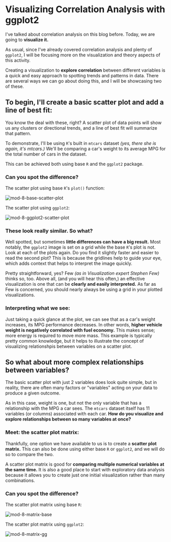 # Visualizing Correlation Analysis with ggplot2

I've talked about correlation analysis on this blog before. Today, we are going to **visualize it.**

As usual, since I've already covered correlation analysis and plenty of `ggplot2`, I will be focusing more on the visualization and theory aspects of this activity.

Creating a visualization to **explore correlation** between different variables is a quick and easy approach to spotting trends and patterns in data. There are several ways we can go about doing this, and I will be showcasing two of these.

## To begin, I'll create a basic scatter plot and add a line of best fit:

You know the deal with these, right? A scatter plot of data points will show us any clusters or directional trends, and a line of best fit will summarize that pattern.

To demonstrate, I'll be using `R`'s built in `mtcars` dataset *(yes, there she is again, it's mtcars.)* We'll be comparing a car's weight to its average MPG for the total number of cars in the dataset.

This can be achieved both using base `R` and the `ggplot2` package.

### Can you spot the difference?

The scatter plot using base `R`'s `plot()` function:

![mod-8-base-scatter-plot](https://github.com/user-attachments/assets/3a60bf15-2256-4352-a052-7977eede992e)

The scatter plot using `ggplot2`:

![mod-8-ggplot2-scatter-plot](https://github.com/user-attachments/assets/647154ca-d006-4330-8151-3248e7a1d0eb)


### These look really similar. So what?

Well spotted, but sometimes **little differences can have a big result.** Most notably, the `ggplot2` image is set on a grid while the base `R`'s plot is not. Look at each of the plots again. Do you find it slightly faster and easier to read the second plot? This is because the gridlines help to guide your eye, which adds context that helps to interpret the image quickly.

Pretty straightforward, yes? Few *(as in Visualization expert Stephen Few)* thinks so, too. Above all, (and you will hear this often,) an effective visualization is one that can be **clearly and easily interpreted.** As far as Few is concerned, you should nearly always be using a grid in your plotted visualizations.

### Interpreting what we see:

Just taking a quick glance at the plot, we can see that as a car's weight increases, its MPG performance decreases. In other words, **higher vehicle weight is negatively correlated with fuel economy.** This makes sense; more energy is required to move more mass. This example is typically pretty common knowledge, but it helps to illustrate the concept of visualizing relationshpis between variables on a scatter plot.

## So what about more complex relationships between variables?

The basic scatter plot with just 2 variables does look quite simple, but in reality, there are often many factors or "variables" acting on your data to produce a given outcome.

As in this case, weight is one, but not the only variable that has a relationship with the MPG a car sees. The `mtcars` dataset itself has 11 variables (or columns) associated with each car. **How do you visualize and explore relationships between so many variables at once?**

### Meet: the scatter plot matrix:

Thankfully, one option we have available to us is to create a **scatter plot matrix.** This can also be done using either base `R` or `ggplot2`, and we will do so to compare the two.

A scatter plot matrix is good for **comparing multiple numerical variables at the same time.** It is also a good place to start with exploratory data analysis because it allows you to create just one initial visualization rather than many combinations.

### Can you spot the difference?

The scatter plot matrix using base `R`:

![mod-8-matrix-base](https://github.com/user-attachments/assets/5e5c2ead-ed52-4f08-85d5-61af28fb77a4)

The scatter plot matrix using `ggplot2`:

![mod-8-matrix-gg](https://github.com/user-attachments/assets/ab4cfc15-ca54-419c-b0e9-51875a42553c)

